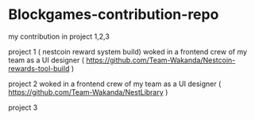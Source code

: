 # Blockgames-contribution-repo
my contribution in project 1,2,3

project 1 ( nestcoin reward system build)
woked in a frontend crew of my team as a UI designer
( https://github.com/Team-Wakanda/Nestcoin-rewards-tool-build )

project 2
woked in a frontend crew of my team as a UI designer
( https://github.com/Team-Wakanda/NestLibrary )

project 3
